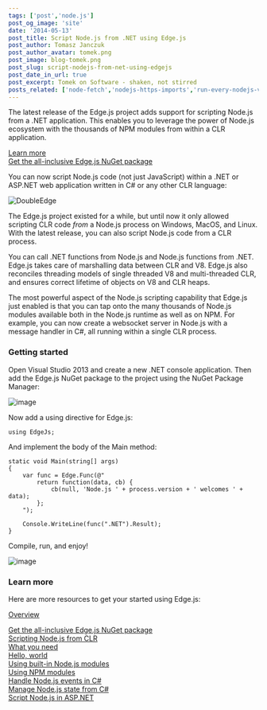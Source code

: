 ```yaml
---
tags: ['post','node.js']
post_og_image: 'site'
date: '2014-05-13'  
post_title: Script Node.js from .NET using Edge.js
post_author: Tomasz Janczuk
post_author_avatar: tomek.png
post_image: blog-tomek.png
post_slug: script-nodejs-from-net-using-edgejs
post_date_in_url: true
post_excerpt: Tomek on Software - shaken, not stirred
posts_related: ['node-fetch','nodejs-https-imports','run-every-nodejs-version-in-lambda']
---
```





The latest release of the Edge.js project adds support for scripting Node.js from a .NET application. This enables you to leverage the power of Node.js ecosystem with the thousands of NPM modules from within a CLR application.   

[Learn more](http://tjanczuk.github.io/edge)       
[Get the all-inclusive Edge.js NuGet package](https://www.nuget.org/packages/Edge.js)  

You can now script Node.js code (not just JavaScript) within a .NET or ASP.NET web application written in C# or any other CLR language:  

 ![DoubleEdge](http://lh4.ggpht.com/-lBmw2OCGggE/U3JXqyHqjGI/AAAAAAAAD9A/AYyIabNqgwI/DoubleEdge_thumb1.png?imgmax=800)   

The Edge.js project existed for a while, but until now it only allowed scripting CLR code *from* a Node.js process on Windows, MacOS, and Linux. With the latest release, you can also script Node.js code from a CLR process.   

You can call .NET functions from Node.js and Node.js functions from .NET. Edge.js takes care of marshalling data between CLR and V8. Edge.js also reconciles threading models of single threaded V8 and multi-threaded CLR, and ensures correct lifetime of objects on V8 and CLR heaps.   

The most powerful aspect of the Node.js scripting capability that Edge.js just enabled is that you can tap onto the many thousands of Node.js modules available both in the Node.js runtime as well as on NPM. For example, you can now create a websocket server in Node.js with a message handler in C#, all running within a single CLR process.  

### Getting started  

Open Visual Studio 2013 and create a new .NET console application. Then add the Edge.js NuGet package to the project using the NuGet Package Manager:  

 ![image](http://lh5.ggpht.com/-ZXMFIAzWqJ8/U3JXsH1GW2I/AAAAAAAAD9Q/0JMWhyZSfOs/image_thumb%25255B1%25255D.png?imgmax=800)   

Now add a using directive for Edge.js:  

```
using EdgeJs;
```




And implement the body of the Main method:

```
static void Main(string[] args)
{
    var func = Edge.Func(@"
        return function(data, cb) {
            cb(null, 'Node.js ' + process.version + ' welcomes ' + data);
        };
    ");

    Console.WriteLine(func(".NET").Result);
}
```


Compile, run, and enjoy!

 ![image](http://lh3.ggpht.com/-7o6NnQfnLXI/U3JXtA9YEmI/AAAAAAAAD9g/c1DKQNQdJBk/image_thumb%25255B3%25255D.png?imgmax=800) 

### Learn more

Here are more resources to get your started using Edge.js:

[Overview](http://tjanczuk.github.io/edge) 

    
[Get the all-inclusive Edge.js NuGet package](https://www.nuget.org/packages/Edge.js)  
[Scripting Node.js from CLR](https://github.com/tjanczuk/edge#scripting-nodejs-from-clr)  
[What you need](https://github.com/tjanczuk/edge#what-you-need-1)  
[Hello, world](https://github.com/tjanczuk/edge#how-to-nodejs-hello-world)  
[Using built-in Node.js modules](https://github.com/tjanczuk/edge#how-to-use-nodejs-built-in-modules)  
[Using NPM modules](https://github.com/tjanczuk/edge#how-to-use-external-nodejs-modules)  
[Handle Node.js events in C#](https://github.com/tjanczuk/edge#how-to-handle-nodejs-events-in-net)  
[Manage Node.js state from C#](https://github.com/tjanczuk/edge#how-to-expose-nodejs-state-to-net)  
[Script Node.js in ASP.NET](https://github.com/tjanczuk/edge#how-to-use-nodejs-in-aspnet-web-applications)  
